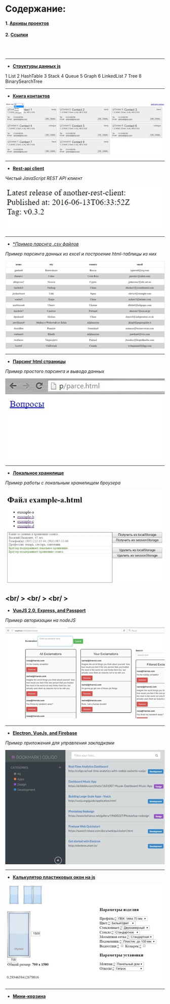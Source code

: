 # Содержание:

#### 1. [Архивы проектов](./archive)

#### 2. [Ссылки](./examples/links.md)

<br />
<br />

---

- [**Структуры данных js**](./examples/itsy-bitsy-data-structures-master)

1 List
2 HashTable
3 Stack
4 Queue
5 Graph
6 LinkedList
7 Tree
8 BinarySearchTree

---

- [**Книга контактов**](./examples/demo-contact)

![](./examples/img/demo-contacts.jpg "Демо контакты")

---

- [**Rest-api client**](./examples/rest-api)

*Чистый JavaScript REST API клиент*

![](./examples/img/rest-api.jpg "Rest-api")


---


- [**Пример парснга *.csv файлов**](./examples/parsing-csv)

*Пример парсинга данных из excel и построение html-таблицы из них*

![](./examples/img/parsing-csv.jpg "parsing-csv")


---


- [**Парсинг html страницы**](./examples/parce.html)

*Пример простого парсинга и вывода данных*

![](./examples/img/parce.jpg "parsing-csv")


---


- [**Локальное хранилище**](./examples/webstorage)

*Пример работы с локальным хранилищем броузера*

![](./examples/img/localstorage.jpg "")

<br/ >
<br/ >
<br/ >
---


- [**VueJS 2.0, Express, and Passport**](./examples/vuejs2-authentication)

*Пример авторизации на nodeJS*

![](./examples/img/auth.jpg "Authentication using VueJS 2.0, Express, and Passport")


---


- [**Electron, VueJs, and Firebase**](./examples/bookmarking-app-electron-vuejs-firebase.zip)

*Пример приложения для управления закладками*

![](./examples/img/app-with-electron-vuejs-and-firebase.jpg "Building a Bookmarking App with Electron, VueJs, and Firebase")


---


- [**Калькулятор пластиковых окон на js**](./examples/js-windows-cost-calculator.zip)

![](./examples/img/js-window-calc.jpg "Калькулятор пластиковых окон на js")


---


- [**Мини-корзина**](./examples/minibasket-master.zip)












